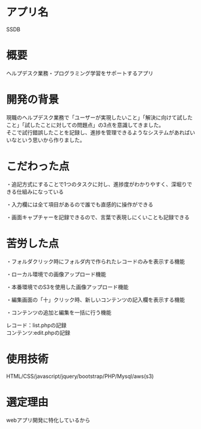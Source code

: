 # アプリ名

SSDB

# 概要

ヘルプデスク業務・プログラミング学習をサポートするアプリ

# 開発の背景

現職のヘルプデスク業務で「ユーザーが実現したいこと」「解決に向けて試したこと」「試したことに対しての問題点」の3点を意識してきました。  
そこで試行錯誤したことを記録し、進捗を管理できるようなシステムがあればいいなという思いから作りました。

# こだわった点

・追記方式にすることで1つのタスクに対し、進捗度がわかりやすく、深堀りできる仕組みになっている  
  
・入力欄には全て項目があるので誰でも直感的に操作ができる  
  
・画面キャプチャーを記録できるので、言葉で表現しにくいことも記録できる

# 苦労した点

・フォルダクリック時にフォルダ内で作られたレコードのみを表示する機能  
  
・ローカル環境での画像アップロード機能
  
・本番環境でのS3を使用した画像アップロード機能  
  
・編集画面の「十」クリック時、新しいコンテンツの記入欄を表示する機能  
  
・コンテンツの追加と編集を一括に行う機能  
  
レコード：list.phpの記録  
コンテンツ:edit.phpの記録

# 使用技術
HTML/CSS/javascript/jquery/bootstrap/PHP/Mysql/aws(s3)

# 選定理由

webアプリ開発に特化しているから
